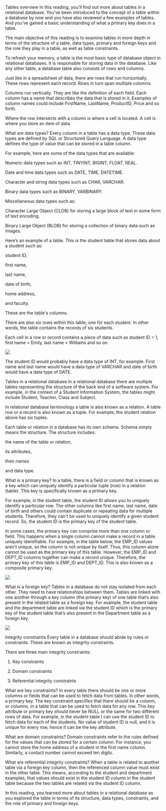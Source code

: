 Tables overview
In this reading, you’ll find out more about tables in a relational database. You’ve been introduced to the concept of a table within a database by now and you have also reviewed a few examples of tables. And you’ve gained a basic understanding of what a primary key does in a table. 

The main objective of this reading is to examine tables in more depth in terms of the structure of a table, data types, primary and foreign keys and the role they play in a table, as well as table constraints.

To refresh your memory, a table is the most basic type of database object in relational databases. It is responsible for storing data in the database. Like any other table, a database table also consists of rows and columns. 

Just like in a spreadsheet of data, there are rows that run horizontally. These rows represent each record. Rows in turn span multiple columns. 

Columns run vertically. They are like the definition of each field. Each column has a name that describes the data that is stored in it. Examples of column names could include FirstName, LastName, ProductID, Price and so forth. 

Where the row intersects with a column is where a cell is located. A cell is where you store an item of data.


What are data types?
Every column in a table has a data type. These data types are defined by SQL or Structured Query Language. A data type defines the type of value that can be stored in a table column. 

For example, here are some of the data types that are available:

Numeric data types such as INT, TINYINT, BIGINT, FLOAT, REAL. 

Date and time data types such as DATE, TIME, DATETIME. 

Character and string data types such as CHAR, VARCHAR. 

Binary data types such as BINARY, VARBINARY. 

Miscellaneous data types such as: 

Character Large Object (CLOB) for storing a large block of text in some form of text encoding.   

Binary Large Object (BLOB) for storing a collection of binary data such as images. 

Here’s an example of a table. This is the student table that stores data about a student such as:

student ID,  

first name,  

last name,  

date of birth,  

home address,  

and faculty.

These are the table's columns. 

There are also six rows within this table; one for each student. In other words, the table contains the records of six students.

Each cell in a row or record contains a piece of data such as student ID = 1, first name = Emily, last name = Williams and so on.

<img src='Table'>

The student ID would probably have a data type of INT, for example. First name and last name would have a data type of VARCHAR and date of birth would have a data type of DATE.

Tables in a relational database
In a relational database there are multiple tables representing the structure of the back end of a software system. For example, in the context of a Student Information System, the tables might include Student, Teacher, Class and Subject.

In relational database terminology a table is also known as a relation. A table row or a record is also known as a tuple. For example, the student relation above has six tuples.

Each table or relation in a database has its own schema. Schema simply means the structure. The structure includes:

the name of the table or relation,  

its attributes,  

their names  

and data type. 

What is a primary key?
In a table, there is a field or column that is known as a key which can uniquely identify a particular tuple (row) in a relation (table). This key is specifically known as a primary key.

For example, in the student table, the student ID allows you to uniquely identify a particular row. The other columns like first name, last name, date of birth and others could contain duplicate or repeating data for multiple students. Therefore, they can't be used to uniquely identify a given student record. So, the student ID is the primary key of the student table.

In some cases, the primary key can comprise more than one column or field. This happens when a single column cannot make a record in a table uniquely identifiable. For example, in the table below, the EMP_ID values aren’t unique, so the column is not unique by itself. Thus, this column alone cannot be used as the primary key of this table. However, the EMP_ID and DEPT_ID columns together can make a record unique. Therefore, the primary key of this table is EMP_ID and DEPT_ID. This is also known as a composite primary key.

<img src="Table_2">

 What is a foreign key?
Tables in a database do not stay isolated from each other. They need to have relationships between them. Tables are linked with one another through a key column (the primary key) of one table that’s also present in the related table as a foreign key. For example, the student table and the department table are linked via the student ID which is the primary key of the student table that’s also present in the Department table as a foreign key.   

<img src="Table_3">

Integrity constraints
Every table in a database should abide by rules or constraints. These are known as integrity constraints.

There are three main integrity constraints:

1. Key constraints

2. Domain constraints

3. Referential integrity constraints

What are key constraints?
In every table there should be one or more columns or fields that can be used to fetch data from tables. In other words, a primary key. The key constraint specifies that there should be a column, or columns, in a table that can be used to fetch data for any row. This key attribute or primary key should never be NULL or the same for two different rows of data. For example, in the student table I can use the student ID to fetch data for each of the students. No value of student ID is null, and it is unique for every row, hence it can be the key attribute.

What are domain constraints?
Domain constraints refer to the rules defined for the values that can be stored for a certain column. For instance, you cannot store the home address of a student in the first name column. Similarly, a contact number cannot exceed ten digits.

What are referential integrity constraints?
When a table is related to another table via a foreign key column, then the referenced column value must exist in the other table. This means, according to the student and department examples, that values should exist in the student ID column in the student table because the two tables are related via the student ID column.

In this reading, you learned more about tables in a relational database as you explored the table in terms of its structure, data types, constraints, and the role of primary and foreign keys. 
